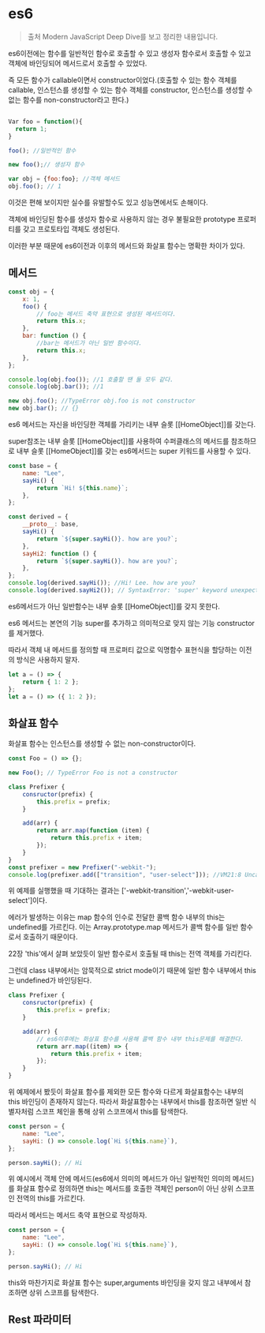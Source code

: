 # es6

> 출처 Modern JavaScript Deep Dive를 보고 정리한 내용입니다.

es6이전에는 함수를 일반적인 함수로 호출할 수 있고 생성자 함수로서 호출할 수 있고 객체에 바인딩되어 메서드로서 호출할 수 있었다.

즉 모든 함수가 callable이면서 constructor이었다.(호출할 수 있는 함수 객체를 callable, 인스턴스를 생성할 수 있는 함수 객체를 constructor, 인스턴스를 생성할 수 없는 함수를 non-constructor라고 한다.)

```js

Var foo = function(){
  return 1;
}

foo(); //일반적인 함수

new foo();// 생성자 함수

var obj = {foo:foo}; //객체 메서드
obj.foo(); // 1
```

이것은 편해 보이지만 실수를 유발할수도 있고 성능면에서도 손해이다.

객체에 바인딩된 함수를 생성자 함수로 사용하지 않는 경우 불필요한 prototype 프로퍼티를 갖고 프로토타입 객체도 생성된다.

이러한 부분 때문에 es6이전과 이후의 메서드와 화살표 함수는 명확한 차이가 있다.

## 메서드

```js
const obj = {
    x: 1,
    foo() {
        // foo는 메서드 축약 표현으로 생성된 메서드이다.
        return this.x;
    },
    bar: function () {
        //bar는 메서드가 아닌 일반 함수이다.
        return this.x;
    },
};

console.log(obj.foo()); //1 호출할 땐 둘 모두 같다.
console.log(obj.bar()); //1

new obj.foo(); //TypeError obj.foo is not constructor
new obj.bar(); // {}
```

es6 메서드는 자신을 바인딩한 객체를 가리키는 내부 슬롯 [[HomeObject]]를 갖는다.

super참조는 내부 슬롯 [[HomeObject]]를 사용하여 수퍼클래스의 메서드를 참조하므로 내부 슬롯 [[HomeObject]]를 갖는 es6메서드는 super 키워드를 사용할 수 있다.

```js
const base = {
    name: "Lee",
    sayHi() {
        return `Hi! ${this.name}`;
    },
};

const derived = {
    __proto__: base,
    sayHi() {
        return `${super.sayHi()}. how are you?`;
    },
    sayHi2: function () {
        return `${super.sayHi()}. how are you?`;
    },
};
console.log(derived.sayHi()); //Hi! Lee. how are you?
console.log(derived.sayHi2()); // SyntaxError: 'super' keyword unexpected here
```

es6메서드가 아닌 일반함수는 내부 슬롯 [[HomeObject]]를 갖지 못한다.

es6 메서드는 본연의 기능 super를 추가하고 의미적으로 맞지 않는 기능 constructor를 제거했다.

따라서 객체 내 메서드를 정의할 때 프로퍼티 값으로 익명함수 표현식을 할당하는 이전의 방식은 사용하지 말자.

```js
let a = () => {
    return { 1: 2 };
};
let a = () => ({ 1: 2 });
```

## 화살표 함수

화살표 함수는 인스턴스를 생성할 수 없는 non-constructor이다.

```js
const Foo = () => {};

new Foo(); // TypeError Foo is not a constructor
```

```js
class Prefixer {
    consructor(prefix) {
        this.prefix = prefix;
    }

    add(arr) {
        return arr.map(function (item) {
            return this.prefix + item;
        });
    }
}
const prefixer = new Prefixer("-webkit-");
console.log(prefixer.add(["transition", "user-select"])); //VM21:8 Uncaught TypeError: Cannot read properties of undefined (reading 'prefix')
```

위 예제를 실행했을 때 기대하는 결과는 ['-webkit-transition','-webkit-user-select']이다.

에러가 발생하는 이유는 map 함수의 인수로 전달한 콜백 함수 내부의 this는 undefined를 가르킨다.
이는 Array.prototype.map 메서드가 콜백 함수를 일반 함수로서 호출하기 때문이다.

22장 'this'에서 살펴 보았듯이 일반 함수로서 호출될 때 this는 전역 객체를 가리킨다.

그런데 class 내부에서는 암묵적으로 strict mode이기 때문에 일반 함수 내부에서 this는 undefined가 바인딩된다.

```js
class Prefixer {
    consructor(prefix) {
        this.prefix = prefix;
    }

    add(arr) {
        // es6이후에는 화살표 함수를 사용해 콜백 함수 내부 this문제를 해결한다.
        return arr.map((item) => {
            return this.prefix + item;
        });
    }
}
```

위 예제에서 봤듯이 화살표 함수를 제외한 모든 함수와 다르게 화살표함수는 내부의 this 바인딩이 존재하지 않는다.
따라서 화살표함수는 내부에서 this를 참조하면 일반 식별자처럼 스코프 체인을 통해 상위 스코프에서 this를 탐색한다.

```js
const person = {
    name: "Lee",
    sayHi: () => console.log(`Hi ${this.name}`),
};

person.sayHi(); // Hi
```

위 예시에서 객체 안에 메서드(es6에서 의미의 메서드가 아닌 일반적인 의미의 메서드)를 화살표 함수로 정의하면 this는 메서드를 호출한 객체인 person이 아닌 상위 스코프인 전역의 this를 가르킨다.

따라서 메서드는 메서드 축약 표현으로 작성하자.

```js
const person = {
    name: "Lee",
    sayHi: () => console.log(`Hi ${this.name}`),
};

person.sayHi(); // Hi
```

this와 마찬가지로 화살표 함수는 super,arguments 바인딩을 갖지 않고 내부에서 참조하면 상위 스코프를 탐색한다.

## Rest 파라미터
